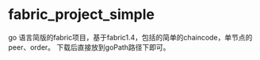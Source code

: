 # fabric_project_simple
go 语言简版的fabric项目，基于fabric1.4，包括的简单的chaincode，单节点的peer、order。
下载后直接放到goPath路径下即可。
